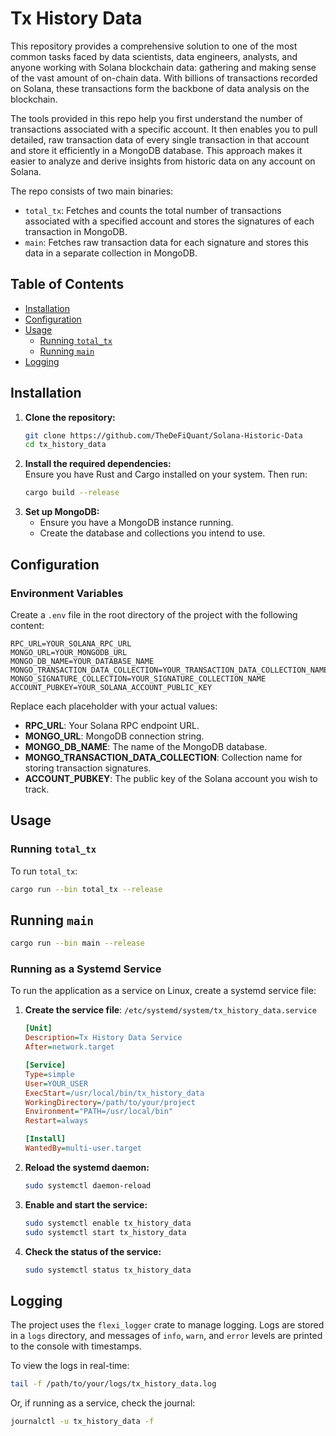 # Tx History Data

This repository provides a comprehensive solution to one of the most common tasks faced by data scientists, data engineers, analysts, and anyone working with Solana blockchain data: gathering and making sense of the vast amount of on-chain data. With billions of transactions recorded on Solana, these transactions form the backbone of data analysis on the blockchain.

The tools provided in this repo help you first understand the number of transactions associated with a specific account. It then enables you to pull detailed, raw transaction data of every single transaction in that account and store it efficiently in a MongoDB database. This approach makes it easier to analyze and derive insights from historic data on any account on Solana.

The repo consists of two main binaries:

- `total_tx`: Fetches and counts the total number of transactions associated with a specified account and stores the signatures of each transaction in MongoDB.
- `main`: Fetches raw transaction data for each signature and stores this data in a separate collection in MongoDB.

## Table of Contents

- [Installation](#installation)
- [Configuration](#configuration)
- [Usage](#usage)
  - [Running `total_tx`](#running-total_tx)
  - [Running `main`](#running-main)
- [Logging](#logging)

## Installation

1. **Clone the repository:**
   ```bash
   git clone https://github.com/TheDeFiQuant/Solana-Historic-Data
   cd tx_history_data
   ```
2. **Install the required dependencies:**  
   Ensure you have Rust and Cargo installed on your system. Then run:
   ```bash
   cargo build --release
   ```
3. **Set up MongoDB:**
   - Ensure you have a MongoDB instance running.
   - Create the database and collections you intend to use.

## Configuration

### Environment Variables

Create a `.env` file in the root directory of the project with the following content:

```env
RPC_URL=YOUR_SOLANA_RPC_URL
MONGO_URL=YOUR_MONGODB_URL
MONGO_DB_NAME=YOUR_DATABASE_NAME
MONGO_TRANSACTION_DATA_COLLECTION=YOUR_TRANSACTION_DATA_COLLECTION_NAME
MONGO_SIGNATURE_COLLECTION=YOUR_SIGNATURE_COLLECTION_NAME
ACCOUNT_PUBKEY=YOUR_SOLANA_ACCOUNT_PUBLIC_KEY
```

Replace each placeholder with your actual values:

- **RPC_URL**: Your Solana RPC endpoint URL.
- **MONGO_URL**: MongoDB connection string.
- **MONGO_DB_NAME**: The name of the MongoDB database.
- **MONGO_TRANSACTION_DATA_COLLECTION**: Collection name for storing transaction signatures.
- **ACCOUNT_PUBKEY**: The public key of the Solana account you wish to track.

## Usage

### Running `total_tx`

To run `total_tx`:

```bash
cargo run --bin total_tx --release
```

## Running `main`

```bash
cargo run --bin main --release
```

### Running as a Systemd Service

To run the application as a service on Linux, create a systemd service file:

1. **Create the service file**: `/etc/systemd/system/tx_history_data.service`

    ```ini
    [Unit]
    Description=Tx History Data Service
    After=network.target

    [Service]
    Type=simple
    User=YOUR_USER
    ExecStart=/usr/local/bin/tx_history_data
    WorkingDirectory=/path/to/your/project
    Environment="PATH=/usr/local/bin"
    Restart=always

    [Install]
    WantedBy=multi-user.target
    ```

2. **Reload the systemd daemon:**

    ```bash
    sudo systemctl daemon-reload
    ```

3. **Enable and start the service:**

    ```bash
    sudo systemctl enable tx_history_data
    sudo systemctl start tx_history_data
    ```

4. **Check the status of the service:**

    ```bash
    sudo systemctl status tx_history_data
    ```

## Logging

The project uses the `flexi_logger` crate to manage logging. Logs are stored in a `logs` directory, and messages of `info`, `warn`, and `error` levels are printed to the console with timestamps.

To view the logs in real-time:

```bash
tail -f /path/to/your/logs/tx_history_data.log
```

Or, if running as a service, check the journal:

```bash
journalctl -u tx_history_data -f
```
